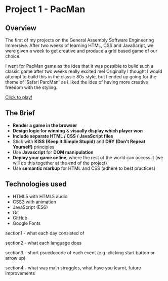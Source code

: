 # Project 1 - PacMan 

## Overview
The first of my projects on the General Assembly Software Engineering Immersive. After two weeks of learning HTML, CSS and JavaScript, we were given a week to get creative and produce a grid based game of our choice.  

I went for PacMan game as the idea that it was possible to build such a classic game after two weeks really excited me! Originally I thought I would attempt to build this in the classic 80s style, but I ended up going for the theme of 'Safari ParcMan' as I liked the idea of having more creative freedom with the styling.

[Click to play!](https://jackbdr.github.io/Project-1/)

## The Brief
* **Render a game in the browser**
* **Design logic for winning** & **visually display which player won**
* **Include separate HTML / CSS / JavaScript files**
* Stick with **KISS (Keep It Simple Stupid)** and **DRY (Don't Repeat Yourself)** principles
* Use **Javascript** for **DOM manipulation**
* **Deploy your game online**, where the rest of the world can access it (we will do this together at the end of the project)
* Use **semantic markup** for HTML and CSS (adhere to best practices)

## Technologies used
* HTML5 with HTML5 audio
* CSS3 with animation
* JavaScript (ES6)
* Git
* GitHub
* Google Fonts

section1 - what each day consisted of

section2 - what each language does

section3 - short psuedocode of each event (e.g. clicking start button or arrow up)

section4 - what was main struggles, what have you learnt, future improvements
